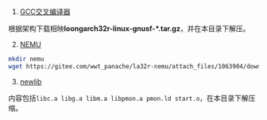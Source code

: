 1. [GCC交叉编译器](https://gitee.com/loongson-edu/la32r-toolchains/releases)

根据架构下载相映**loongarch32r-linux-gnusf-*.tar.gz**，并在本目录下解压。

2. [NEMU](https://gitee.com/wwt_panache/la32r-nemu/releases)

```bash
mkdir nemu
wget https://gitee.com/wwt_panache/la32r-nemu/attach_files/1063904/download/la32r-nemu-interpreter-so -P ./nemu
```

3. [newlib](http://114.242.206.180:24989/nextcloud/index.php/s/Cd5CqCFg8GrjzsQ)

内容包括`libc.a libg.a libm.a libpmon.a pmon.ld start.o`，在本目录下解压缩。

